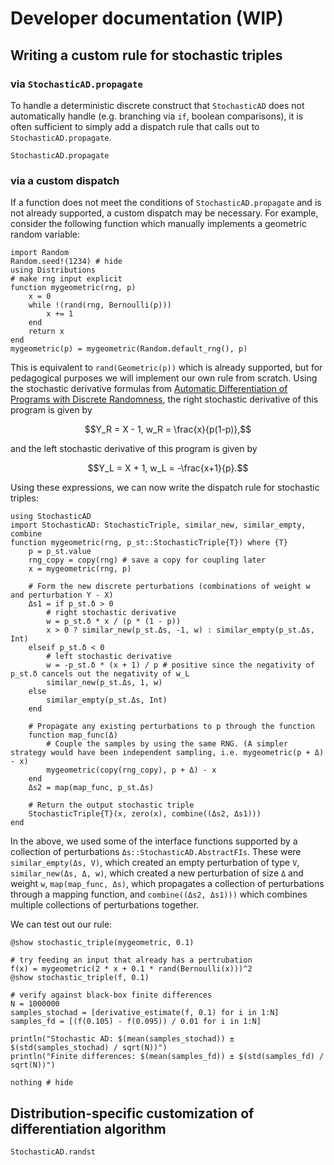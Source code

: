 # Developer documentation (WIP)

## Writing a custom rule for stochastic triples

### via `StochasticAD.propagate`

To handle a deterministic discrete construct that `StochasticAD` does not automatically handle (e.g. branching via `if`, boolean comparisons), it is often sufficient to simply add a dispatch rule that calls out to `StochasticAD.propagate`.

```@docs
StochasticAD.propagate
```

### via a custom dispatch

If a function does not meet the conditions of `StochasticAD.propagate` and is not already supported, a custom
dispatch may be necessary. For example, consider the following function which manually implements a geometric random variable:

```@example rule
import Random
Random.seed!(1234) # hide
using Distributions
# make rng input explicit
function mygeometric(rng, p)
    x = 0
    while !(rand(rng, Bernoulli(p)))
        x += 1
    end
    return x
end
mygeometric(p) = mygeometric(Random.default_rng(), p)
```

This is equivalent to `rand(Geometric(p))` which is already supported, but for pedagogical purposes we will
implement our own rule from scratch. Using the stochastic derivative formulas from [Automatic Differentiation of Programs with Discrete Randomness](https://doi.org/10.48550/arXiv.2210.08572), the right stochastic derivative of this program is given by
```math
Y_R = X - 1, w_R = \frac{x}{p(1-p)},
```
and the left stochastic derivative of this program is given by
```math
Y_L = X + 1, w_L = -\frac{x+1}{p}.
```

Using these expressions, we can now write the dispatch rule for stochastic triples:

```@example rule
using StochasticAD
import StochasticAD: StochasticTriple, similar_new, similar_empty, combine
function mygeometric(rng, p_st::StochasticTriple{T}) where {T}
    p = p_st.value
    rng_copy = copy(rng) # save a copy for coupling later
    x = mygeometric(rng, p)

    # Form the new discrete perturbations (combinations of weight w and perturbation Y - X)
    Δs1 = if p_st.δ > 0
        # right stochastic derivative
        w = p_st.δ * x / (p * (1 - p))
        x > 0 ? similar_new(p_st.Δs, -1, w) : similar_empty(p_st.Δs, Int)
    elseif p_st.δ < 0
        # left stochastic derivative
        w = -p_st.δ * (x + 1) / p # positive since the negativity of p_st.δ cancels out the negativity of w_L
        similar_new(p_st.Δs, 1, w)
    else
        similar_empty(p_st.Δs, Int)
    end

    # Propagate any existing perturbations to p through the function
    function map_func(Δ)
        # Couple the samples by using the same RNG. (A simpler strategy would have been independent sampling, i.e. mygeometric(p + Δ) - x)
        mygeometric(copy(rng_copy), p + Δ) - x 
    end
    Δs2 = map(map_func, p_st.Δs)

    # Return the output stochastic triple
    StochasticTriple{T}(x, zero(x), combine((Δs2, Δs1)))
end
```
In the above, we used some of the interface functions supported by a collection of perturbations `Δs::StochasticAD.AbstractFIs`. These were `similar_empty(Δs, V)`, which created an empty perturbation of type `V`, `similar_new(Δs, Δ, w)`, which created a new perturbation of size `Δ` and weight `w`, `map(map_func, Δs)`,
which propagates a collection of perturbations through a mapping function, and `combine((Δs2, Δs1)))` which combines multiple collections of perturbations together.

We can test out our rule:
```@example rule
@show stochastic_triple(mygeometric, 0.1)

# try feeding an input that already has a pertrubation
f(x) = mygeometric(2 * x + 0.1 * rand(Bernoulli(x)))^2
@show stochastic_triple(f, 0.1)

# verify against black-box finite differences
N = 1000000
samples_stochad = [derivative_estimate(f, 0.1) for i in 1:N]
samples_fd = [(f(0.105) - f(0.095)) / 0.01 for i in 1:N]

println("Stochastic AD: $(mean(samples_stochad)) ± $(std(samples_stochad) / sqrt(N))")
println("Finite differences: $(mean(samples_fd)) ± $(std(samples_fd) / sqrt(N))")

nothing # hide
```

## Distribution-specific customization of differentiation algorithm 

```@docs
StochasticAD.randst
```